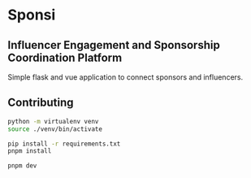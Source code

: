 # Sponsi
Influencer Engagement and Sponsorship Coordination Platform
---
Simple flask and vue application to connect sponsors and influencers.

## Contributing

```bash
python -m virtualenv venv
source ./venv/bin/activate

pip install -r requirements.txt
pnpm install

pnpm dev
```